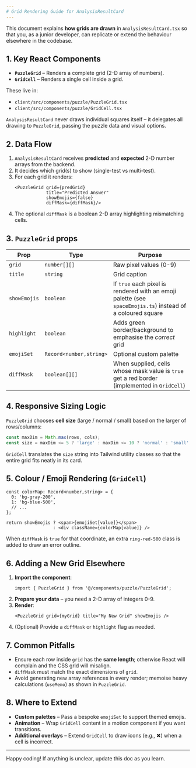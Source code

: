 ```yaml
---
# Grid Rendering Guide for AnalysisResultCard
---
```


This document explains **how grids are drawn** in `AnalysisResultCard.tsx` so that you, as a junior developer, can replicate or extend the behaviour elsewhere in the codebase.

## 1. Key React Components

* **`PuzzleGrid`** – Renders a complete grid (2-D array of numbers).
* **`GridCell`** – Renders a single cell inside a grid.

These live in:
- `client/src/components/puzzle/PuzzleGrid.tsx`
- `client/src/components/puzzle/GridCell.tsx`

`AnalysisResultCard` never draws individual squares itself – it delegates all drawing to `PuzzleGrid`, passing the puzzle data and visual options.

## 2. Data Flow

1. `AnalysisResultCard` receives **predicted** and **expected** 2-D number arrays from the backend.
2. It decides which grid(s) to show (single-test vs multi-test).
3. For each grid it renders:
   ```tsx
   <PuzzleGrid grid={predGrid}
               title="Predicted Answer"
               showEmojis={false}
               diffMask={diffMask}/>
   ```
4. The optional `diffMask` is a boolean 2-D array highlighting mismatching cells.

## 3. `PuzzleGrid` props

| Prop            | Type                | Purpose |
|-----------------|---------------------|---------|
| `grid`          | `number[][]`        | Raw pixel values (0-9) |
| `title`         | `string`            | Grid caption |
| `showEmojis`    | `boolean`           | If `true` each pixel is rendered with an emoji palette (see `spaceEmojis.ts`) instead of a coloured square |
| `highlight`     | `boolean`           | Adds green border/background to emphasise the _correct_ grid |
| `emojiSet`      | `Record<number,string>` | Optional custom palette |
| `diffMask`      | `boolean[][]`       | When supplied, cells whose mask value is `true` get a red border (implemented in `GridCell`) |

## 4. Responsive Sizing Logic

`PuzzleGrid` chooses **cell size** (large / normal / small) based on the larger of rows/columns:
```ts
const maxDim = Math.max(rows, cols);
const size = maxDim <= 5 ? 'large' : maxDim <= 10 ? 'normal' : 'small';
```
`GridCell` translates the `size` string into Tailwind utility classes so that the entire grid fits neatly in its card.

## 5. Colour / Emoji Rendering (`GridCell`)

```tsx
const colorMap: Record<number,string> = {
  0: 'bg-gray-200',
  1: 'bg-blue-500',
  // ...
};

return showEmojis ? <span>{emojiSet[value]}</span>
                  : <div className={colorMap[value]} />
```

When `diffMask` is `true` for that coordinate, an extra `ring-red-500` class is added to draw an error outline.

## 6. Adding a New Grid Elsewhere

1. **Import the component**:
   ```tsx
   import { PuzzleGrid } from '@/components/puzzle/PuzzleGrid';
   ```
2. **Prepare your data** – you need a 2-D array of integers 0-9.
3. **Render**:
   ```tsx
   <PuzzleGrid grid={myGrid} title="My New Grid" showEmojis />
   ```
4. (Optional) Provide a `diffMask` or `highlight` flag as needed.

## 7. Common Pitfalls

* Ensure each row inside `grid` has the **same length**; otherwise React will complain and the CSS grid will misalign.
* `diffMask` must match the exact dimensions of `grid`.
* Avoid generating new array references in every render; memoise heavy calculations (`useMemo`) as shown in `PuzzleGrid`.

## 8. Where to Extend

* **Custom palettes** – Pass a bespoke `emojiSet` to support themed emojis.
* **Animation** – Wrap `GridCell` content in a motion component if you want transitions.
* **Additional overlays** – Extend `GridCell` to draw icons (e.g., ✖) when a cell is incorrect.

---

Happy coding! If anything is unclear, update this doc as you learn.
